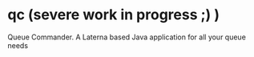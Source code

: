 # qc (severe work in progress ;) ) 
Queue Commander. A Laterna based Java application for all your queue needs
